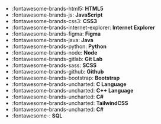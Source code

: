 <div class="grid cards" markdown>

- :fontawesome-brands-html5: __HTML5__ 
- :fontawesome-brands-js: __JavaScript__ 
- :fontawesome-brands-css3: __CSS3__ 
- :fontawesome-brands-internet-explorer: __Internet Explorer__ 
- :fontawesome-brands-figma: __Figma__ 
- :fontawesome-brands-java: __Java__ 
- :fontawesome-brands-python: __Python__
- :fontawesome-brands-node: __Node__  
- :fontawesome-brands-gitlab: __Git Lab__ 
- :fontawesome-brands-sass: __SCSS__
- :fontawesome-brands-github: __Github__  
- :fontawesome-brands-bootstrap: __Bootstrap__ 
- :fontawesome-brands-uncharted: __C Language__
- :fontawesome-brands-uncharted: __C++ Language__
- :fontawesome-brands-uncharted: __C#__
- :fontawesome-brands-uncharted: __TailwindCSS__
- :fontawesome-brands-uncharted: __C#__
- :fontawesome-: __SQL__
</div>